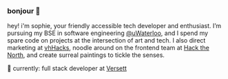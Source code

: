### bonjour 🌸

hey! i'm sophie, your friendly accessible tech developer and enthusiast. I’m pursuing my BSE in software engineering [@uWaterloo](https://github.com/uWaterloo), and I spend my spare code on projects at the intersection of art and tech. I also direct marketing at [vhHacks](https://vhhacks.ca/), noodle around on the frontend team at [Hack the North](https://hackthenorth.com/), and create surreal paintings to tickle the senses.

🌱 currently: full stack developer at [Versett](https://versett.com/)
